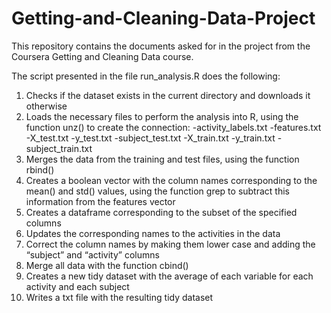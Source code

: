 # Getting-and-Cleaning-Data-Project
This repository contains the documents asked for in the project from the Coursera Getting and Cleaning Data course.

The script presented in the file run_analysis.R does the following:

 1. Checks if the dataset exists in the current directory and downloads it otherwise
 2. Loads the necessary files to perform the analysis into R, using the function unz() to create the connection:
      -activity_labels.txt
      -features.txt
      -X_test.txt
      -y_test.txt
      -subject_test.txt
      -X_train.txt
      -y_train.txt
      -subject_train.txt
3. Merges the data from the training and test files, using the function rbind()
4. Creates a boolean vector with the column names corresponding to the mean() and std() values, using the function grep to subtract this information from the features vector
5. Creates a dataframe corresponding to the subset of the specified columns
6. Updates the corresponding names to the activities in the data
7. Correct the column names  by making them lower case and adding the “subject” and “activity” columns
8. Merge all data with the function cbind()
9. Creates a new tidy dataset with the average of each variable for each activity and each subject
10. Writes a txt file with the resulting tidy dataset
